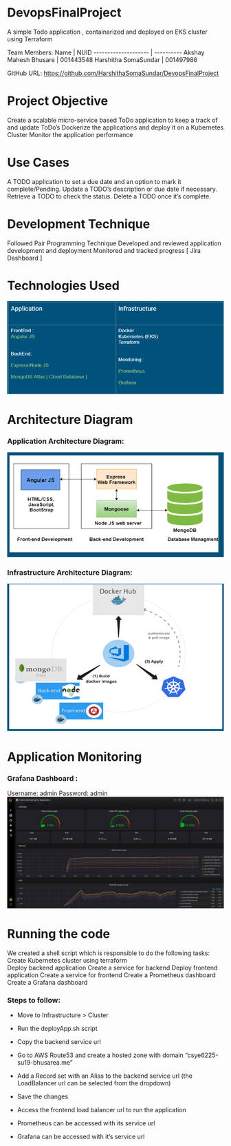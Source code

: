 # DevopsFinalProject
A simple Todo application , containarized and  deployed on EKS cluster using Terraform



Team Members:
Name                 | NUID
-------------------- | ----------
Akshay Mahesh Bhusare | 001443548
Harshitha SomaSundar | 001497986

GitHub URL: https://github.com/HarshithaSomaSundar/DevopsFinalProject

# Project Objective

Create a scalable micro-service based ToDo application to keep a track of and update ToDo’s
Dockerize the applications and deploy it on a Kubernetes Cluster
Monitor the application performance

# Use Cases
A TODO application to set a due date and an option to mark it complete/Pending.
Update a TODO’s description or due date if necessary.
Retrieve a TODO to check the status.
Delete a TODO once it’s complete.

# Development Technique
Followed Pair Programming Technique
Developed and reviewed application development and deployment 
Monitored and tracked progress [ Jira Dashboard ]


# Technologies Used

![Technologies](https://github.com/HarshithaSomaSundar/DevopsFinalProject/blob/master/Technologies.png)




# Architecture Diagram



### Application Architecture Diagram:
![Application Architecture Diagram](https://github.com/HarshithaSomaSundar/DevopsFinalProject/blob/master/Application%20Architecture%20Diagram.png)


### Infrastructure Architecture Diagram:
![Infrastructure Architecture Diagram](https://github.com/HarshithaSomaSundar/DevopsFinalProject/blob/master/Infrastructure%20Architecture%20Diagram.png)





# Application Monitoring

### Grafana Dashboard :
Username: admin
Password: admin
![Grafana](https://github.com/HarshithaSomaSundar/DevopsFinalProject/blob/master/Grafana%20Dashboard.png) 








	 	 	 	
# Running the code

We created a shell script which is responsible to do the following tasks:
Create Kubernetes cluster using terraform 	
Deploy backend application
Create a service for backend
Deploy frontend application
Create a service for frontend
Create a Prometheus dashboard
Create a Grafana dashboard



### Steps to follow:
* Move to Infrastructure > Cluster
 	
* Run the deployApp.sh script
 	
* Copy the backend service url
 	
* Go to AWS Route53 and create a hosted zone with domain 	“csye6225-su19-bhusarea.me” 
 	
* Add a Record set with an Alias to the backend service url (the LoadBalancer url can be selected from the dropdown)
 	
* Save the changes
 	
* Access the frontend load balancer url to run the application
 	
* Prometheus can be accessed with its service url
 	
* Grafana can be accessed with it’s service url



